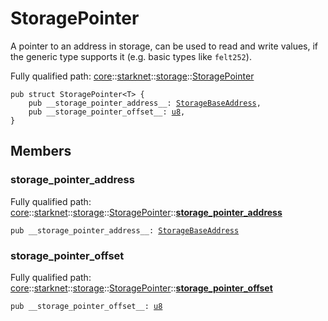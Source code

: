 # StoragePointer

A pointer to an address in storage, can be used to read and write values, if the generic type
supports it (e.g. basic types like `felt252`).

Fully qualified path: [core](./core.md)::[starknet](./core-starknet.md)::[storage](./core-starknet-storage.md)::[StoragePointer](./core-starknet-storage-StoragePointer.md)

<pre><code class="language-cairo">pub struct StoragePointer&lt;T&gt; {
    pub __storage_pointer_address__: <a href="core-starknet-storage_access-StorageBaseAddress.html">StorageBaseAddress</a>,
    pub __storage_pointer_offset__: <a href="core-integer-u8.html">u8</a>,
}</code></pre>

## Members

### __storage_pointer_address__

Fully qualified path: [core](./core.md)::[starknet](./core-starknet.md)::[storage](./core-starknet-storage.md)::[StoragePointer](./core-starknet-storage-StoragePointer.md)::[__storage_pointer_address__](./core-starknet-storage-StoragePointer.md#__storage_pointer_address__)

<pre><code class="language-cairo">pub __storage_pointer_address__: <a href="core-starknet-storage_access-StorageBaseAddress.html">StorageBaseAddress</a></code></pre>


### __storage_pointer_offset__

Fully qualified path: [core](./core.md)::[starknet](./core-starknet.md)::[storage](./core-starknet-storage.md)::[StoragePointer](./core-starknet-storage-StoragePointer.md)::[__storage_pointer_offset__](./core-starknet-storage-StoragePointer.md#__storage_pointer_offset__)

<pre><code class="language-cairo">pub __storage_pointer_offset__: <a href="core-integer-u8.html">u8</a></code></pre>


